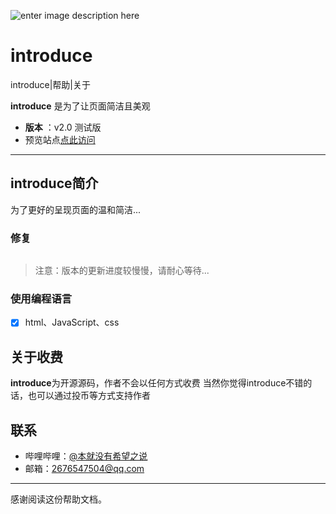 ![enter image description here](http://q1.qlogo.cn/g?b=qq&nk=2676547504&s=640)
# introduce

introduce|帮助|关于

**introduce** 是为了让页面简洁且美观
- **版本** ：v2.0 测试版
- 预览站点[点此访问](http://a.conn.tk)
-------------------


## introduce简介

   为了更好的呈现页面的温和简洁...

### 修复
``` html

```
   





> 注意：版本的更新进度较慢慢，请耐心等待...

### 使用编程语言

- [x] html、JavaScript、css



## 关于收费
**introduce**为开源源码，作者不会以任何方式收费
当然你觉得introduce不错的话，也可以通过投币等方式支持作者


## 联系
- 哔哩哔哩：[@本就没有希望之说](https://space.bilibili.com/203399508)
- 邮箱：<2676547504@qq.com>

---------
感谢阅读这份帮助文档。




